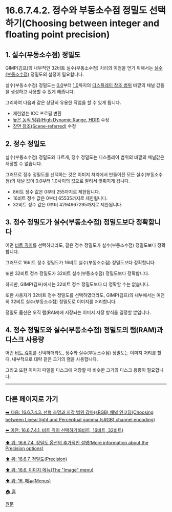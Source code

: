 # 16.6.7.4.2. 정수와 부동소수점 정밀도 선택하기(Choosing between integer and floating point precision)

<a id="16-06-07-04-02-s1"></a>

## 1. 실수(부동소수점) 정밀도
GIMP(김프)의 내부적인 32비트 실수(부동소수점) 처리의 이점을 얻기 위해서는 [실수(부동소수점)](./19-glossaryx-floating_point.md) 정밀도의 설정이 필요합니다. 

실수(부동소수점) 정밀도는 [0.0](./19-glossaryx-display_referred_black.md)부터 [1.0](./19-glossaryx-display_referred_white.md)까지의 [디스플레이 참조 범위](./19-glossaryx-display_referred.md) 바깥의 채널 값들을 생성하고 사용할 수 있게 해줍니다.

그리하여 다음과 같은 상당히 유용한 작업을 할 수 있게 됩니다.

- 제한없는 ICC 프로필 변환
- [높은 동적 범위(High Dynamic Range, HDR)](./19-glossaryx-high_dynamic_range.md) 수정
- [장면 참조(Scene-referred)](./19-glossaryx-scene_referred.md) 수정

<a id="16-06-07-04-02-s2"></a>

## 2. 정수 정밀도
실수(부동소수점) 정밀도와 다르게, 정수 정밀도는 디스플레이 범위의 바깥의 채널값은 저장할 수 없습니다.

그러므로 정수 정밀도를 선택하는 것은 이미지 처리에서 만들어진 모든 실수(부동소수점)의 채널 값이 0.0부터 1.0사이의 값으로 잘려서 맞춰지게 됩니다.

- 8비트 정수 값은 0부터 255까지로 제한됩니다.
- 16비트 정수 값은 0부터 65535까지로 제한됩니다.
- 32비트 정수 값은 0부터 4294967295까지로 제한됩니다.

<a id="16-06-07-04-02-s3"></a>

## 3. 정수 정밀도가 실수(부동소수점) 정밀도보다 정확합니다
어떤 [비트 깊이](./19-glossaryx-bit_depth.md)를 선택하더라도, 같은 정수 정밀도가 실수(부동소수점) 정밀도보다 정확합니다.

그러므로 16비트 정수 정밀도가 16비트 실수(부동소수점) 정밀도보다 정확합니다.

또한 32비트 정수 정밀도가 32비트 실수(부동소수점) 정밀도보다 정확합니다.

하지만, GIMP(김프)에서는 32비트 정수 정밀도보다 더 정확할 수는 없습니다.

또한 사용자가 32비트 정수 정밀도를 선택하였더라도, GIMP(김프)의 내부에서는 여전히 32비트 실수(부동소수점) 정밀도로 이미지를 처리합니다.

정밀도 옵션은 오직 램(RAM)에 저장되는 이미지 저장 방식을 결정할 뿐입니다.

<a id="16-06-07-04-02-s4"></a>

## 4. 정수 정밀도와 실수(부동소수점) 정밀도의 램(RAM)과 디스크 사용량
어떤 [비트 깊이](./19-glossaryx-bit_depth.md)를 선택하더라도, 정수와 실수(부동소수점) 정밀도는 이미지 처리를 할 때, 내부적으로 대략 같은 크기의 램을 사용합니다.

그리고 또한 이미지 파일을 디스크에 저장할 때 비슷한 크기의 디스크 용량이 필요합니다.

***

## 다른 페이지로 가기

[➡️ 다음: 16.6.7.4.3. 선형 조명과 지각 범위 감마(sRGB) 채널 인코딩(Choosing between Linear light and Perceptual gamma (sRGB) channel encoding)](./16-06-07-04-03-choosing_between_linear_light_n_perceptual_gamma_channel_encoding.md)

[⬅️ 이전: 16.6.7.4.1. 비트 깊이 선택하기(8비트, 16비트, 32비트)](./16-06-07-04-01-choosing_the_bit_depth.md)

[⬆️ 위: 16.6.7.4. 정밀도 옵션의 추가적인 설명(More information about the Precision options)](./16-06-07-04-00-more_information_about_the_precision_options.md)

[⬆️ 위: 16.6.7. 정밀도(Precision)](./16-06-07-00-precision.md)

[⬆️ 위: 16.6. 이미지 메뉴(The "Image" menu)](./16-06-00-the-image-menu.md)

[⬆️ 위: 16. 메뉴(Menus)](./16-00-menus.md)

[🏠 홈](./00-home.md)

[원문](https://docs.gimp.org/2.10/ko/gimp-image-precision.html#idm26656)